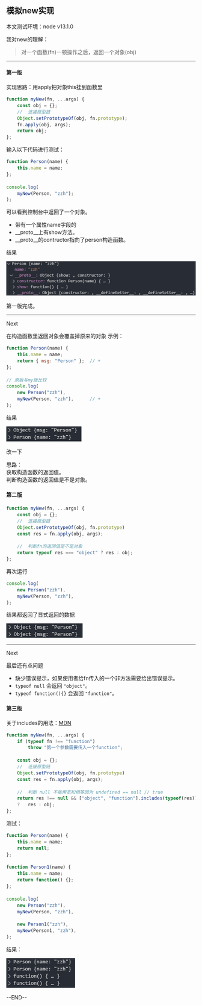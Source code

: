 ## 模拟new实现

本文测试环境：node v13.1.0

我对new的理解：
>对一个函数(fn)一顿操作之后，返回一个对象(obj)

---

#### 第一版
实现思路：用apply把对象this挂到函数里
```javascript
function myNew(fn, ...args) {
    const obj = {};
    //  连接原型链
    Object.setPrototypeOf(obj, fn.prototype);
    fn.apply(obj, args);
    return obj;
};
```

输入以下代码进行测试：
```javascript
function Person(name) {
    this.name = name;
};

console.log(
    myNew(Person, "zzh");
);
```

可以看到控制台中返回了一个对象。
- 带有一个属性name字段的
- __proto__上有show方法。
- __proto__的contructor指向了person构造函数。

结果

![](../images/实现new运算符/第一版-1.jpg)

第一版完成。

---
Next

在构造函数里返回对象会覆盖掉原来的对象 示例：
```javascript
function Person(name) {
    this.name = name;
    return { msg: "Person" };  // +
};

// 原版与my版比较
console.log(
    new Person("zzh"),
    myNew(Person, "zzh"),      // +
);
```
结果

![](../images/实现new运算符/第一版-2.jpg)

改一下

思路：</br>
获取构造函数的返回值。</br>
判断构造函数的返回值是不是对象。


#### 第二版

```javascript
function myNew(fn, ...args) {
    const obj = {};
    //  连接原型链
    Object.setPrototypeOf(obj, fn.prototype)
    const res = fn.apply(obj, args);

    //  判断fn的返回值是不是对象 
    return typeof res === "object" ? res : obj;
};
```

再次运行
```javascript
console.log(
    new Person("zzh"),
    myNew(Person, "zzh"),
);
```

结果都返回了显式返回的数据

![](../images/实现new运算符/第二版-1.jpg)

---
Next

最后还有点问题

- 缺少错误提示，如果使用者给fn传入的一个非方法需要给出错误提示。
- `typeof null` 会返回 `"object"`。
- `typeof function(){}` 会返回 `"function"`。

#### 第三版
关于includes的用法：[MDN](https://developer.mozilla.org/zh-CN/docs/Web/JavaScript/Reference/Global_Objects/Array/includes)
```javascript
function myNew(fn, ...args) {
    if (typeof fn !== "function")
        throw "第一个参数需要传入一个function";

    const obj = {};
    //  连接原型链
    Object.setPrototypeOf(obj, fn.prototype)
    const res = fn.apply(obj, args);

    //  判断 null 不能用宽松相等因为 undefined == null // true
    return res !== null && ["object", "function"].includes(typeof(res))
    ?   res : obj;
};
```

测试：

```javascript
function Person(name) {
    this.name = name;
    return null;
};

function Person1(name) {
    this.name = name;
    return function() {};
};

console.log(
    new Person("zzh"),
    myNew(Person, "zzh"),

    new Person1("zzh"),
    myNew(Person1, "zzh"),
);
```

结果：

![](../images/实现new运算符/第三版-1.jpg)

--END--




